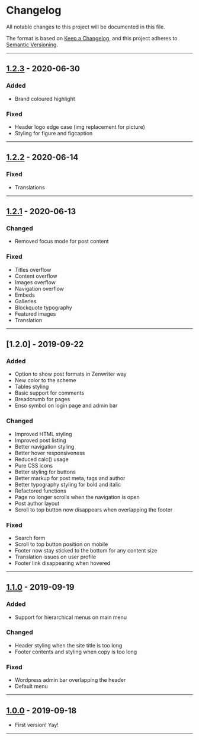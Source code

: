# Changelog

All notable changes to this project will be documented in this file.

The format is based on [Keep a Changelog](https://keepachangelog.com/en/1.0.0/),
and this project adheres to [Semantic Versioning](https://semver.org/spec/v2.0.0.html).

---

## [1.2.3] - 2020-06-30

### Added
- Brand coloured highlight

### Fixed
- Header logo edge case (img replacement for picture)
- Styling for figure and figcaption

---

## [1.2.2] - 2020-06-14

### Fixed
- Translations

---

## [1.2.1] - 2020-06-13

### Changed
- Removed focus mode for post content

### Fixed
- Titles overflow
- Content overflow
- Images overflow
- Navigation overflow
- Embeds
- Galleries
- Blockquote typography
- Featured images
- Translation

---

## [1.2.0] - 2019-09-22

### Added
- Option to show post formats in Zenwriter way
- New color to the scheme
- Tables styling
- Basic support for comments
- Breadcrumb for pages
- Enso symbol on login page and admin bar

### Changed
- Improved HTML styling
- Improved post listing
- Better navigation styling
- Better hover responsiveness
- Reduced calc() usage
- Pure CSS icons
- Better styling for buttons
- Better markup for post meta, tags and author
- Better typography styling for bold and italic
- Refactored functions
- Page no longer scrolls when the navigation is open
- Post author layout
- Scroll to top button now disappears when overlapping the footer

### Fixed
- Search form
- Scroll to top button position on mobile
- Footer now stay sticked to the bottom for any content size
- Translation issues on user profile
- Footer link disappearing when hovered

---

## [1.1.0] - 2019-09-19

### Added
- Support for hierarchical menus on main menu

### Changed
- Header styling when the site title is too long
- Footer contents and styling when copy is too long

### Fixed
- Wordpress admin bar overlapping the header
- Default menu

---

## [1.0.0] - 2019-09-18

- First version! Yay!

---

[Unreleased]: https://github.com/ramonkcom/zenwriter/compare/v1.2.3...HEAD
[1.2.3]: https://github.com/ramonkcom/zenwriter/compare/v1.2.2...1.2.3
[1.2.2]: https://github.com/ramonkcom/zenwriter/compare/v1.2.1...1.2.2
[1.2.1]: https://github.com/ramonkcom/zenwriter/compare/v1.1.0...1.2.1
[1.1.0]: https://github.com/ramonkcom/zenwriter/compare/v1.0.0...v1.1.0
[1.0.0]: https://github.com/ramonkcom/zenwriter/releases/tag/v1.0.0